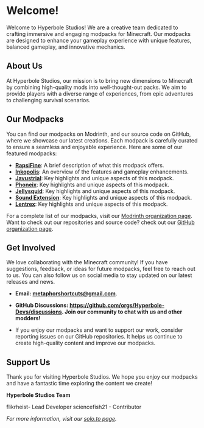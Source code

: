# Welcome!

Welcome to Hyperbole Studios! We are a creative team dedicated to crafting immersive and engaging modpacks for Minecraft. Our modpacks are designed to enhance your gameplay experience with unique features, balanced gameplay, and innovative mechanics.

## About Us

At Hyperbole Studios, our mission is to bring new dimensions to Minecraft by combining high-quality mods into well-thought-out packs. We aim to provide players with a diverse range of experiences, from epic adventures to challenging survival scenarios.

## Our Modpacks

You can find our modpacks on Modrinth, and our source code on GitHub, where we showcase our latest creations. Each modpack is carefully curated to ensure a seamless and enjoyable experience. Here are some of our featured modpacks:

- **[RapsiFine](https://modrinth.com/modpack/raspifine)**: A brief description of what this modpack offers.
- **[Inkopolis](https://modrinth.com/modpack/inkopolis)**: An overview of the features and gameplay enhancements.
- **[Javustrial](https://modrinth.com/modpack/the-javustrial-project)**: Key highlights and unique aspects of this modpack.
- **[Phoneix](https://modrinth.com/modpack/the-phoneix-project)**: Key highlights and unique aspects of this modpack.
- **[Jellysquid](https://modrinth.com/modpack/jellysquid)**: Key highlights and unique aspects of this modpack.
- **[Sound Extension](https://modrinth.com/modpack/sound-extension)**: Key highlights and unique aspects of this modpack.
- **[Lentrex](https://modrinth.com/modpack/lentrex)**: Key highlights and unique aspects of this modpack.

For a complete list of our modpacks, visit our [Modrinth organization page](https://modrinth.com/organization/hyperbole-studios).
Want to check out our repositories and source code? check out our [GitHub organization page](https://github.com/hyperbole-devs).

## Get Involved

We love collaborating with the Minecraft community! If you have suggestions, feedback, or ideas for future modpacks, feel free to reach out to us. You can also follow us on social media to stay updated on our latest releases and news.

- **Email: metaphorshortcuts@gmail.com**.
- **GitHub Discussions: https://github.com/orgs/Hyperbole-Devs/discussions. Join our community to chat with us and other modders!**

- If you enjoy our modpacks and want to support our work, consider reporting issues on our GitHub repositories. It helps us continue to create high-quality content and improve our modpacks.

## Support Us

Thank you for visiting Hyperbole Studios. We hope you enjoy our modpacks and have a fantastic time exploring the content we create!

**Hyperbole Studios Team**

flikrheist- Lead Developer
sciencefish21 - Contributor

*For more information, visit our [solo.to page](hyperbolestudios.info).*

